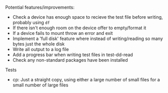 
Potential features/improvements:

- Check a device has enough space to recieve the test file before writing, probably using `df`
- If there isn't enough room on the device offer to empty/format it
- If a device fails to mount throw an error and exit
- Implement a 'full disk' feature where instead of writing/reading so many bytes just the whole disk
- Write all output to a log file
- Add a progress bar when writing test files in test-dd-read
- Check any non-standard packages have been installed

Tests

- cp: Just a straight copy, using either a large number of small files for a small number of large files
